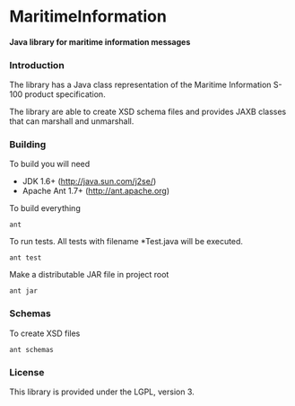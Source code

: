 MaritimeInformation
===================

#### Java library for maritime information messages ####

### Introduction ###

The library has a Java class representation of the Maritime Information S-100
product specification.

The library are able to create XSD schema files and provides JAXB classes
that can marshall and unmarshall.


### Building ###

To build you will need

* JDK 1.6+ (http://java.sun.com/j2se/)
* Apache Ant 1.7+ (http://ant.apache.org)

To build everything
 
	ant
 
To run tests. All tests with filename *Test.java will be executed. 

	ant test

Make a distributable JAR file in project root

	ant jar
	
### Schemas ###

To create XSD files

	ant schemas  
 
### License ###

This library is provided under the LGPL, version 3.